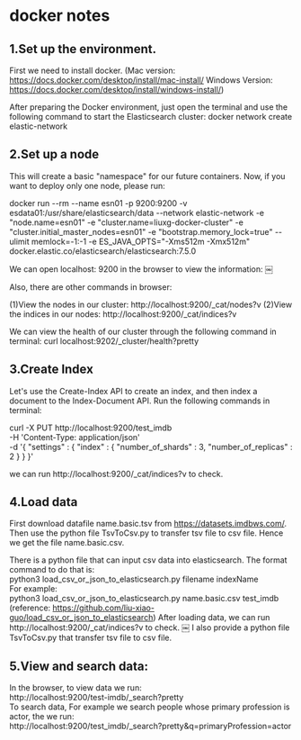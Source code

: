 # docker notes

## 1.Set up the environment.
First we need to install docker.
(Mac version:
https://docs.docker.com/desktop/install/mac-install/
Windows Version:
https://docs.docker.com/desktop/install/windows-install/)

After preparing the Docker environment, just open the terminal and use the following command to start the Elasticsearch cluster:
docker network create elastic-network


## 2.Set up a node
This will create a basic "namespace" for our future containers.
Now, if you want to deploy only one node, please run:

docker run --rm --name esn01 -p 9200:9200 -v esdata01:/usr/share/elasticsearch/data --network elastic-network -e "node.name=esn01" -e "cluster.name=liuxg-docker-cluster" -e "cluster.initial_master_nodes=esn01" -e "bootstrap.memory_lock=true" --ulimit memlock=-1:-1 -e ES_JAVA_OPTS="-Xms512m -Xmx512m" docker.elastic.co/elasticsearch/elasticsearch:7.5.0


We can open 
localhost: 9200 
in the browser to view the information:
￼

Also, there are other commands in browser:

(1)View the nodes in our cluster:
http://localhost:9200/_cat/nodes?v
(2)View the indices in our nodes:
http://localhost:9200/_cat/indices?v

We can view the health of our cluster through the following command in terminal:
curl localhost:9202/_cluster/health?pretty

## 3.Create Index
Let's use the Create-Index API to create an index, and then index a document to the Index-Document API. Run the following commands in terminal:

curl -X PUT http://localhost:9200/test_imdb \
  -H 'Content-Type: application/json' \
  -d '{
    "settings" : {
        "index" : {
            "number_of_shards" : 3, 
            "number_of_replicas" : 2 
        }
    }
}'

we can run 
http://localhost:9200/_cat/indices?v 
to check.


## 4.Load data
First download datafile name.basic.tsv from https://datasets.imdbws.com/. Then use the python file TsvToCsv.py to transfer tsv file to csv file. Hence we get the file name.basic.csv.

There is a python file that can input csv data into elasticsearch. The format command to do that is:\
python3 load_csv_or_json_to_elasticsearch.py filename indexName\
For example:\
python3 load_csv_or_json_to_elasticsearch.py name.basic.csv test_imdb\
(reference:  https://github.com/liu-xiao-guo/load_csv_or_json_to_elasticsearch)
After loading data, we can run http://localhost:9200/_cat/indices?v to check.
￼
I also provide a python file TsvToCsv.py that transfer tsv file to csv file.


## 5.View  and  search data:
In the browser, to view data we run:\
http://localhost:9200/test-imdb/_search?pretty
\
To search data, For example  we search people whose primary  profession is actor, the we run:\
http://localhost:9200/test_imdb/_search?pretty&q=primaryProfession=actor
